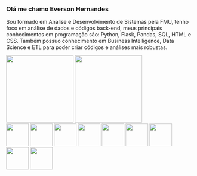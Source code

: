 ### Olá me chamo Everson Hernandes
Sou formado em Analise e Desenvolvimento de Sistemas pela FMU, tenho foco em análise de dados e códigos back-end, meus principais conhecimentos em programação são: Python, Flask, Pandas, SQL, HTML e CSS.
Também possuo conhecimento em Business Intelligence, Data Science e ETL para poder criar códigos e análises mais robustas.

<div>
  <img height="180em" src="https://github-readme-stats.vercel.app/api?username=eversonh95&show_icons=true&theme=tokyonight" />
  <img height="180em" src="https://github-readme-stats.vercel.app/api/top-langs/?username=eversonh95&layout=compact&langs_count=16&theme=tokyonight"/>
</div>


<div style="display inline_block">
  <img src="https://cdn.jsdelivr.net/gh/devicons/devicon/icons/python/python-original.svg" width="60" height="60"/>
  <img src="https://cdn.jsdelivr.net/gh/devicons/devicon/icons/pandas/pandas-original-wordmark.svg" width="60" height="60" />
  <img src="https://cdn.jsdelivr.net/gh/devicons/devicon/icons/flask/flask-original-wordmark.svg" width="60" height="60"/>
  <img src="https://cdn.jsdelivr.net/gh/devicons/devicon/icons/microsoftsqlserver/microsoftsqlserver-plain-wordmark.svg" width="60" height="60"/>
  <img src="https://cdn.jsdelivr.net/gh/devicons/devicon/icons/mysql/mysql-original-wordmark.svg" width="60"  height="60"/>
  <img src="https://cdn.jsdelivr.net/gh/devicons/devicon/icons/javascript/javascript-original.svg" width="60" height="60" />
  <img src="https://cdn.jsdelivr.net/gh/devicons/devicon/icons/html5/html5-original-wordmark.svg" width="60" height="60" />
  <img src="https://cdn.jsdelivr.net/gh/devicons/devicon/icons/css3/css3-original-wordmark.svg" width="60" height="60"/>
  <img src="https://cdn.jsdelivr.net/gh/devicons/devicon/icons/php/php-original.svg" width="60" height="60" />
</div>

